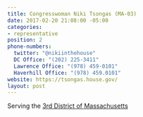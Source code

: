 ```yaml
---
title: Congresswoman Niki Tsongas (MA-03)
date: 2017-02-20 21:08:00 -05:00
categories:
- representative
position: 2
phone-numbers:
  twitter: "@nikiinthehouse"
  DC Office: "(202) 225-3411"
  Lawrence Office: "(978) 459-0101"
  Haverhill Office: "(978) 459.0101"
website: https://tsongas.house.gov/
layout: post
---
```


Serving the [3rd District of Massachusetts](https://tsongas.house.gov/3rd-district/)